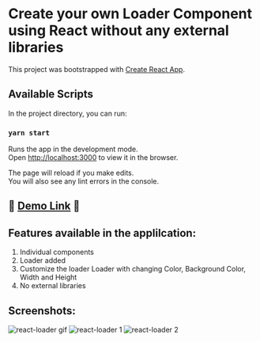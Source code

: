 # Create your own Loader Component using React without any external libraries

This project was bootstrapped with [Create React App](https://github.com/facebook/create-react-app).

## Available Scripts

In the project directory, you can run:

### `yarn start`

Runs the app in the development mode.\
Open [http://localhost:3000](http://localhost:3000) to view it in the browser.

The page will reload if you make edits.\
You will also see any lint errors in the console.

## <g-emoji class="g-emoji" alias="tada" fallback-src="https://github.githubassets.com/images/icons/emoji/unicode/1f389.png">🎉 </g-emoji> [Demo Link](https://jebasuthan.github.io/react-loader/) <g-emoji class="g-emoji" alias="tada" fallback-src="https://github.githubassets.com/images/icons/emoji/unicode/1f389.png">🎉</g-emoji>

## Features available in the applilcation:
1. Individual components
2. Loader added
3. Customize the loader Loader with changing Color, Background Color, Width and Height
4. No external libraries

## Screenshots:
![react-loader gif](https://user-images.githubusercontent.com/3702438/147038548-750c37a2-44fc-4428-bfcf-ae121b47f6bb.gif)
![react-loader 1](https://user-images.githubusercontent.com/3702438/147038576-f7b037ca-182f-43bb-8edd-7e0874bda906.png)
![react-loader 2](https://user-images.githubusercontent.com/3702438/147038567-da85bcd0-644f-4059-90de-bc99894ff929.png)
